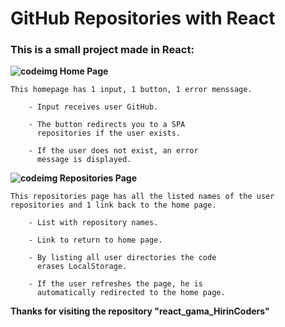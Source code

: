 # GitHub Repositories with React
### **This is a small project made in React:**



**![codeimg] Home Page**

    This homepage has 1 input, 1 button, 1 error menssage.

        - Input receives user GitHub.

        - The button redirects you to a SPA 
          repositories if the user exists.

        - If the user does not exist, an error 
          message is displayed.

**![codeimg] Repositories Page**

    This repositories page has all the listed names of the user repositories and 1 link back to the home page.

        - List with repository names.

        - Link to return to home page.

        - By listing all user directories the code 
          erases LocalStorage.

        - If the user refreshes the page, he is 
          automatically redirected to the home page.

**Thanks for visiting the repository "react_gama_HirinCoders"**


[codeimg]:https://icons.iconarchive.com/icons/thehoth/seo/16/seo-web-code-icon.png






    